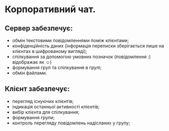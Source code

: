 # Корпоративний чат.
## Сервер забезпечує:
- обмін текстовими повідомленнями поміж клієнтами;
- конфіденційність даних (інформація переписки зберігається лише на клієнтах в шифрованому вигляді);
- спілкування за допомогою умовних позначок (повідомлення :) відображає як ☺)
- формування груп та спілкування в групі;
- обмін файлами.
## Клієнт забезпечує:
- перегляд існуючих клієнтів;
- індикація останньої активності клієнтів;
- вибір клієнта для спілкування;
- формування групи;
- контроль перегляду повідомлень надісланих у групу;
